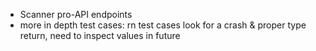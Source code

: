 * Scanner pro-API endpoints
* more in depth test cases: rn test cases look for a crash & proper type return, need to inspect values in future
